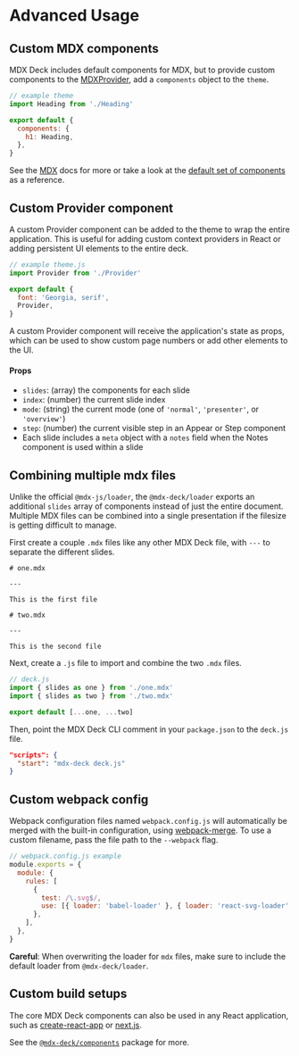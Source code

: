 # Advanced Usage

## Custom MDX components

MDX Deck includes default components for MDX, but to provide custom components to the [MDXProvider][], add a `components` object to the `theme`.

```js
// example theme
import Heading from './Heading'

export default {
  components: {
    h1: Heading,
  },
}
```

See the [MDX][] docs for more or take a look
at the [default set of components](../packages/components/src/mdx-components.js) as a reference.

## Custom Provider component

A custom Provider component can be added to the theme to wrap the entire application.
This is useful for adding custom context providers in React or adding persistent UI elements to the entire deck.

```js
// example theme.js
import Provider from './Provider'

export default {
  font: 'Georgia, serif',
  Provider,
}
```

A custom Provider component will receive the application's state as props,
which can be used to show custom page numbers or add other elements to the UI.

#### Props

- `slides`: (array) the components for each slide
- `index`: (number) the current slide index
- `mode`: (string) the current mode (one of `'normal'`, `'presenter'`, or `'overview'`)
- `step`: (number) the current visible step in an Appear or Step component
- Each slide includes a `meta` object with a `notes` field when the Notes component is used within a slide

## Combining multiple mdx files

Unlike the official `@mdx-js/loader`,
the `@mdx-deck/loader` exports an additional `slides` array of components instead of just the entire document.
Multiple MDX files can be combined into a single presentation if the filesize is getting difficult to manage.

First create a couple `.mdx` files like any other MDX Deck file, with `---` to separate the different slides.

```mdx
# one.mdx

---

This is the first file
```

```mdx
# two.mdx

---

This is the second file
```

Next, create a `.js` file to import and combine the two `.mdx` files.

```js
// deck.js
import { slides as one } from './one.mdx'
import { slides as two } from './two.mdx'

export default [...one, ...two]
```

Then, point the MDX Deck CLI comment in your `package.json` to the `deck.js` file.

```json
"scripts": {
  "start": "mdx-deck deck.js"
}
```

## Custom webpack config

Webpack configuration files named `webpack.config.js` will automatically be merged with the built-in configuration,
using [webpack-merge](https://github.com/survivejs/webpack-merge).
To use a custom filename, pass the file path to the `--webpack` flag.

```js
// webpack.config.js example
module.exports = {
  module: {
    rules: [
      {
        test: /\.svg$/,
        use: [{ loader: 'babel-loader' }, { loader: 'react-svg-loader' }],
      },
    ],
  },
}
```

**Careful**: When overwriting the loader for `mdx` files, make sure to include the default loader from `@mdx-deck/loader`.

## Custom build setups

The core MDX Deck components can also be used in any React application,
such as [create-react-app][] or [next.js][].

See the [`@mdx-deck/components`](../packages/components) package for more.

[mdx]: https://mdxjs.com
[mdxprovider]: https://github.com/mdx-js/mdx#mdxprovider
[create-react-app]: https://github.com/facebook/create-react-app
[next.js]: https://github.com/zeit/next.js/
